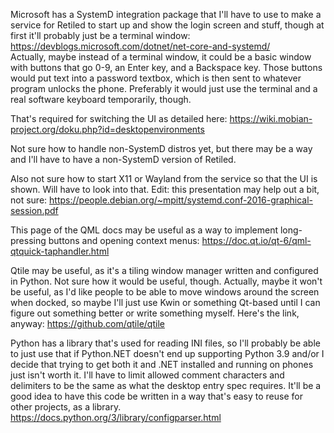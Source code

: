 Microsoft has a SystemD integration package that I'll have to use to make a service for Retiled to start up and show the login screen and stuff, though at first it'll probably just be a terminal window:
https://devblogs.microsoft.com/dotnet/net-core-and-systemd/
<br>Actually, maybe instead of a terminal window, it could be a basic window with buttons that go 0-9, an Enter key, and a Backspace key. Those buttons would put text into a password textbox, which is then sent to whatever program unlocks the phone. Preferably it would just use the terminal and a real software keyboard temporarily, though.

That's required for switching the UI as detailed here:
https://wiki.mobian-project.org/doku.php?id=desktopenvironments

Not sure how to handle non-SystemD distros yet, but there may be a way and I'll have to have a non-SystemD version of Retiled.

Also not sure how to start X11 or Wayland from the service so that the UI is shown. Will have to look into that. Edit: this presentation may help out a bit, not sure:
https://people.debian.org/~mpitt/systemd.conf-2016-graphical-session.pdf

This page of the QML docs may be useful as a way to implement long-pressing buttons and opening context menus:
https://doc.qt.io/qt-6/qml-qtquick-taphandler.html

Qtile may be useful, as it's a tiling window manager written and configured in Python. Not sure how it would be useful, though. Actually, maybe it won't be useful, as I'd like people to be able to move windows around the screen when docked, so maybe I'll just use Kwin or something Qt-based until I can figure out something better or write something myself. Here's the link, anyway:
https://github.com/qtile/qtile

Python has a library that's used for reading INI files, so I'll probably be able to just use that if Python.NET doesn't end up supporting Python 3.9 and/or I decide that trying to get both it and  .NET installed and running on phones just isn't worth it. I'll have to limit allowed comment characters and delimiters to be the same as what the desktop entry spec requires. It'll be a good idea to have this code be written in a way that's easy to reuse for other projects, as a library.
https://docs.python.org/3/library/configparser.html
